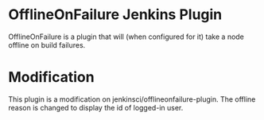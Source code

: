 OfflineOnFailure Jenkins Plugin
===============================

OfflineOnFailure is a plugin that will (when configured for it) take a
node offline on build failures.

Modification
===============================
This plugin is a modification on jenkinsci/offlineonfailure-plugin. The offline reason is changed to display the id of logged-in user.

